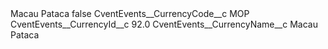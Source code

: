<?xml version="1.0" encoding="UTF-8"?>
<CustomMetadata xmlns="http://soap.sforce.com/2006/04/metadata" xmlns:xsi="http://www.w3.org/2001/XMLSchema-instance" xmlns:xsd="http://www.w3.org/2001/XMLSchema">
    <label>Macau Pataca</label>
    <protected>false</protected>
    <values>
        <field>CventEvents__CurrencyCode__c</field>
        <value xsi:type="xsd:string">MOP</value>
    </values>
    <values>
        <field>CventEvents__CurrencyId__c</field>
        <value xsi:type="xsd:double">92.0</value>
    </values>
    <values>
        <field>CventEvents__CurrencyName__c</field>
        <value xsi:type="xsd:string">Macau Pataca</value>
    </values>
</CustomMetadata>

